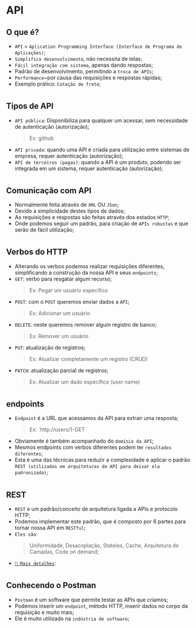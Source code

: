 # API
## O que é?
*   `API` =  `Aplication Programming Interface (Interface de Programa de Aplicações)`;
*   `Simplifica desenvolvimento`, não necessita de telas;
*   `Fácil integração com sistema`, apenas dando respostas;
*   Padrão de desenvolvimento, permitindo a `troca de APIs`;
*   `Performance`~por causa das requisições e respostas rápidas;
*   Exemplo prático: `Cotação de frete`;
#
## Tipos de API
*   `API pública`: Disponibiliza para qualquer um acessar, sem necessidade de autenticação (autorização);
    > Ex: github
*   `API privada`: quando uma API é criada para utilização entre sistemas de empresa, requer autenticação (autorização);
*   `API de terceiros (pagas)`: quando a API é um produto, podendo ser integrada em um sistema, requer autenticação (autorização);
#
## Comunicação com API
*   Normalmente feita através de `XML` OU `JSon`;
*   Devido a simplicidade destes tipos de dados;
*   As requisições e respostas são feitas através dos estados `HTTP`;
*   Onde podemos seguir um padrão, para criação de `APIs robustas` e que serão de fácil utilização;
#
## Verbos do HTTP
*   Alterando os verbos podemos realizar requisições diferentes, simplificando a construção da nossa API e seus `endpoints`;
*   `GET`: verbo para resgatar algum recurso;
    > Ex: Pegar um usuário específico
*   `POST`: com o `POST` queremos enviar dados a `API`;
    > Ex: Adicionar um usuário
*   `DELETE`: neste queremos remover algum registro de banco;
    > Ex: Remover um usuário
*   `PUT`: atualização de registros;
    > Ex: Atualizar completamente um registro (CRUD)
*   `PATCH`: atualização parcial de registros;
    > Ex: Atualizar um dado específico (user name)
#
## endpoints
*   `Endpoint` é a URL que acessamos da API para extrair uma resposta;
    > Ex: `http://users/1-GET
*   Obviamente é também acompanhado do `domínio da API`;
*   Mesmos endpoints com verbos diferentes podem ter `resultados diferentes`;
*   Esta é uma das técnicas para reduzir a complexidade e aplicar o padrão `REST (utilizadas em arquiteturas de API para deixar ela padronizada)`;
#
## REST
*   `REST` e um padrão/conceito de arquitetura ligada a APIs e protocolo HTTP;
*   Podemos implementar este padrão, que é composto por 6 partes para tornar nossa API em `RESTful`;
*   `Eles são`:
    > Uniformidade, Desacoplação, Stateles, Cache, Arquitetura de Camadas, Code on demand;
*   [`🔗 Mais detalhes`](https://www.horadecodar.com.br/2021/08/30/o-que-e-uma-api-restful-entenda-tudo-sobre-rest-e-http/): 
#
## Conhecendo o Postman
*   `Postman` é um software que permite testar as APIs que criamos;
*   Podemos inserir um `endpoint`, método HTTP, inserir dados no corpo da requisição e muito mais;
*   Ele é muito utilizado na `indústria de software`;